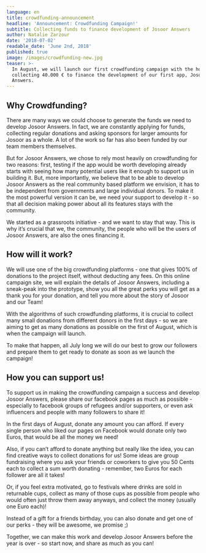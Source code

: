 ```yaml
---
language: en
title: crowdfunding-announcement
headline: 'Announcement: Crowdfunding Campaign!'
subtitle: Collecting funds to finance development of Josoor Answers
author: Natalie Zarzour
date: '2018-07-02'
readable_date: 'June 2nd, 2018'
published: true
image: /images/crowdfunding-new.jpg
teaser: >-
  In August, we will launch our first crowdfunding campaign with the hopes of
  collecting 40.000 € to finance the development of our first app, Josoor
  Answers.
---
```

## Why Crowdfunding?

There are many ways we could choose to generate the funds we need to develop Josoor Answers. In fact, we are constantly applying for funds, collecting regular donations and asking sponsors for larger amounts for Josoor as a whole. A lot of the work so far has also been funded by our team members themselves. 

But for Josoor Answers, we chose to rely most heavily on crowdfunding for two reasons: first, testing if the app would be worth developing already starts with seeing how many potential users like it enough to support us in building it. But, more importantly, we believe that to be able to develop Josoor Answers as the real community based platform we envision, it has to be independent from governments and large individual donors. To make it the most powerful version it can be, we need your support to develop it - so that all decision making power about all its features stays with the community. 

We started as a grassroots initiative - and we want to stay that way. This is why it’s crucial that we, the community, the people who will be the users of Josoor Answers, are also the ones financing it. 



## How will it work?

We will use one of the big crowdfunding platforms - one that gives 100% of donations to the project itself, without deducting any fees. On this online campaign site, we will explain the details of Josoor Answers, including a sneak-peak into the prototype, show you all the great perks you will get as a thank you for your donation, and tell you more about the story of Josoor and our Team!

With the algorithms of such crowdfunding platforms, it is crucial to collect many small donations from different donors in the first days - so we are aiming to get as many donations as possible on the first of August, which is when the campaign will launch. 

To make that happen, all July long we will do our best to grow our followers and prepare them to get ready to donate as soon as we launch the campaign!



## How you can support us!

To support us in making the crowdfunding campaign a success and develop Josoor Answers, please share our facebook pages as much as possible - especially to facebook groups of refugees and/or supporters, or even ask influencers and people with many followers to share it!

In the first days of August, donate any amount you can afford. If every single person who liked our pages on Facebook would donate only two Euros, that would be all the money we need!

Also, if you can’t afford to donate anything but really like the idea, you can find creative ways to collect donations for us! Some ideas are group fundraising where you ask your friends or coworkers to give you 50 Cents each to collect a sum worth donating - remember, two Euros for each follower are all it takes! 

Or, if you feel extra motivated, go to festivals where drinks are sold in returnable cups, collect as many of those cups as possible from people who would often just throw them away anyways, and collect the money (usually one Euro each)! 

Instead of a gift for a friends birthday, you can also donate and get one of our perks - they will be awesome, we promise ;)

Together, we can make this work and develop Josoor Answers before the year is over - so start now, and share as much as you can!
